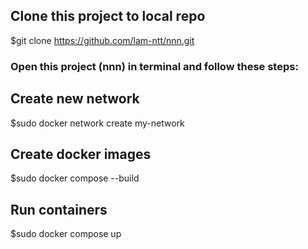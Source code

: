 ## Clone this project to local repo

$git clone https://github.com/lam-ntt/nnn.git

### Open this project (nnn) in terminal and follow these steps:

## Create new network

$sudo docker network create my-network

## Create docker images

$sudo docker compose --build

## Run containers

$sudo docker compose up
